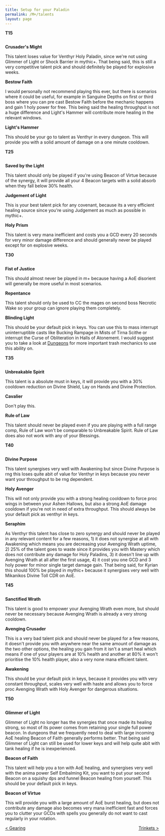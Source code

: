 ```yaml
---
title: Setup for your Paladin
permalink: /M+/talents
layout: page
---
```


**T15**

<div class="row">
  <div class="column">
    <a href="https://www.wowhead.com/spell=196926/crusaders-might" data-wh-icon-size="medium" data-wowhead="spell=196926"></a>
  </div>
  <div class="column">
    <a href="https://www.wowhead.com/spell=223306/bestow-faith" data-wh-icon-size="medium" data-wowhead="spell=223306"></a>
  </div>
  <div class="column">
    <a href="https://www.wowhead.com/spell=114158/lights-hammer" data-wh-icon-size="medium" data-wowhead="spell=114158"></a>
  </div>
</div>

**Crusader's Might**

This talent loses value for Venthyr Holy Paladin, since we're not using Glimmer of Light or Shock Barrier in mythic+. That being said, this is still a very competitive talent pick and should definitely be played for explosive weeks.

**Bestow Faith**

I would personally not recommend playing this ever, but there is scenarios where it could be useful, for example in Sanguine Depths on first or third boss where you can pre cast Bestow Faith before the mechanic happens and gain 1 holy power for free. This being said the healing throughput is not a huge difference and Light's Hammer will contribute more healing in the relevant windows.

**Light's Hammer**

This should be your go to talent as Venthyr in every dungeon. This will provide you with a solid amount of damage on a one minute cooldown.

**T25**

<div class="row">
  <div class="column">
    <a href="https://www.wowhead.com/spell=157047/saved-by-the-light" data-wh-icon-size="medium" data-wowhead="spell=157047"></a>
  </div>
  <div class="column">
    <a href="https://www.wowhead.com/spell=183778/judgment-of-light" data-wh-icon-size="medium" data-wowhead="spell=183778"></a>
  </div>
  <div class="column">
    <a href="https://www.wowhead.com/spell=114165/holy-prism" data-wh-icon-size="medium" data-wowhead="spell=114165"></a>
  </div>
</div>

**Saved by the Light**

This talent should only be played if you're using Beacon of Virtue because of the synergy, it will provide all your 4 Beacon targets with a solid absorb when they fall below 30% health.

**Judgement of Light**

This is your best talent pick for any covenant, because its a very efficient healing source since you're using Judgement as much as possible in mythic+.

**Holy Prism**

This talent is very mana inefficient and costs you a GCD every 20 seconds for very minor damage difference and should generally never be played except for on explosive weeks.

**T30**

<div class="row">
  <div class="column">
    <a href="https://www.wowhead.com/spell=234299/fist-of-justice" data-wh-icon-size="medium" data-wowhead="spell=234299"></a>
  </div>
  <div class="column">
    <a href="https://www.wowhead.com/spell=20066/repentance" data-wh-icon-size="medium" data-wowhead="spell=20066"></a>
  </div>
  <div class="column">
    <a href="https://www.wowhead.com/spell=115750/blinding-light" data-wh-icon-size="medium" data-wowhead="spell=115750"></a>
  </div>
</div>

**Fist of Justice**

This should almost never be played in m+ because having a AoE disorient will generally be more useful in most scenarios.

**Repentance**

This talent should only be used to CC the mages on second boss Necrotic Wake so your group can ignore playing them completely.

**Blinding Light**

This should be your default pick in keys. You can use this to mass interrupt uninterruptible casts like Bucking Rampage in Mists of Tirna Scithe or interrupt the Curse of Obliteration in Halls of Atonement. I would suggest you to take a look at [Dungeons](/M+/dungeons) for more important trash mechanics to use this ability on.

**T35**

<div class="row">
  <div class="column">
    <a href="https://www.wowhead.com/spell=114154/unbreakable-spirit" data-wh-icon-size="medium" data-wowhead="spell=114154"></a>
  </div>
  <div class="column">
    <a href="https://www.wowhead.com/spell=230332/cavalier" data-wh-icon-size="medium" data-wowhead="spell=230332"></a>
  </div>
  <div class="column">
    <a href="https://www.wowhead.com/spell=214202/rule-of-law" data-wh-icon-size="medium" data-wowhead="spell=214202"></a>
  </div>
</div>

**Unbreakable Spirit**

This talent is a absolute must in keys, it will provide you with a 30% cooldown reduction on Divine Shield, Lay on Hands and Divine Protection.

**Cavalier**

Don't play this.

**Rule of Law**

This talent should never be played even if you are playing with a full range comp, Rule of Law won't be comparable to Unbreakable Spirit. Rule of Law does also not work with any of your Blessings.

**T40**

<div class="row">
  <div class="column">
    <a href="https://www.wowhead.com/spell=223817/divine-purpose" data-wh-icon-size="medium" data-wowhead="spell=223817"></a>
  </div>
  <div class="column">
    <a href="https://www.wowhead.com/spell=105809/holy-avenger" data-wh-icon-size="medium" data-wowhead="spell=105809"></a>
  </div>
  <div class="column">
    <a href="https://www.wowhead.com/spell=152262/seraphim" data-wh-icon-size="medium" data-wowhead="spell=152262"></a>
  </div>
</div>

**Divine Purpose**

This talent synergises very well with Awakening but since Divine Purpose is rng this loses quite abit of value for Venthyr in keys because you never want your throughput to be rng dependent.

**Holy Avenger**

This will not only provide you with a strong healing cooldown to force proc wings in between your Ashen Hallows, but also a strong AoE damage cooldown if you're not in need of extra throughput. This should always be your default pick as venthyr in keys.

**Seraphim**

As Venthyr this talent has close to zero synergy and should never be played in any relevant content for a few reasons, 1) it does not synergise at all with Awakening which means you are decreasing your Avenging Wrath uptime, 2) 25% of the talent goes to waste since it provides you with Mastery which does not contribute any damage for Holy Paladins, 3) it doesn't line up with Avenging Wrath at all after the first usage, 4) it cost you one GCD and 3 holy power for minor single target damage gain. That being said, for Kyrian this should 100% be played in mythic+ because it synergises very well with Mikanikos Divine Toll CDR on AoE.

**T45**

<div class="row">
  <div class="column">
    <a href="https://www.wowhead.com/spell=53376/sanctified-wrath" data-wh-icon-size="medium" data-wowhead="spell=53376"></a>
  </div>
  <div class="column">
    <a href="https://www.wowhead.com/spell=216331/avenging-crusader" data-wh-icon-size="medium" data-wowhead="spell=216331"></a>
  </div>
  <div class="column">
    <a href="https://www.wowhead.com/spell=248033/awakening" data-wh-icon-size="medium" data-wowhead="spell=248033"></a>
  </div>
</div>

**Sanctified Wrath**

This talent is good to empower your Avenging Wrath even more, but should never be necessary because Avenging Wrath is already a very strong cooldown.

**Avenging Crusader**

This is a very bad talent pick and should never be played for a few reasons, it doesn't provide you with anywhere near the same amount of damage as the two other options, the healing you gain from it isn't a smart heal which means if one of your players are at 10% health and another at 80% it won't prioritise the 10% health player, also a very none mana efficient talent.

**Awakening**

This should be your default pick in keys, because it provides you with very constant throughput, scales very well with haste and allows you to force proc Avenging Wrath with Holy Avenger for dangerous situations.

**T50**

<div class="row">
  <div class="column">
    <a href="https://www.wowhead.com/spell=287268/glimmer-of-light" data-wh-icon-size="medium" data-wowhead="spell=287268"></a>
  </div>
  <div class="column">
    <a href="https://www.wowhead.com/spell=156910/beacon-of-faith" data-wh-icon-size="medium" data-wowhead="spell=156910"></a>
  </div>
  <div class="column">
    <a href="https://www.wowhead.com/spell=200025/beacon-of-virtue" data-wh-icon-size="medium" data-wowhead="spell=200025"></a>
  </div>
</div>

**Glimmer of Light**

Glimmer of Light no longer has the synergies that once made its healing strong, so most of its power comes from retaining your single full power beacon. In dungeons that we frequently need to deal with large incoming AoE healing Beacon of Faith generally performs better. That being said Glimmer of Light can still be used for lower keys and will help quite abit with tank healing if he is inexperienced.

**Beacon of Faith**

This talent will help you a ton with AoE healing, and synergises very well with the anima power Self Embalming Kit, you want to put your second Beacon on a squishy dps and funnel Beacon healing from yourself. This should be your default pick in keys.

**Beacon of Virtue**

This will provide you with a large amount of AoE burst healing, but does not contribute any damage also becomes very mana inefficient fast and forces you to clutter your GCDs with spells you generally do not want to cast regularly in your rotation.

<div>
<div style="text-align:left;display: inline-block;width: 49%;">
<a href="/M+/gearing"> < Gearing</a>
</div>
<div style="text-align:right;display: inline-block;width: 49%;">
<a href="/M+/trinkets"> Trinkets ></a>
</div>
</div>
